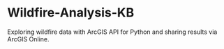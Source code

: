 # Wildfire-Analysis-KB
Exploring wildfire data with ArcGIS API for Python and sharing results via ArcGIS Online.
